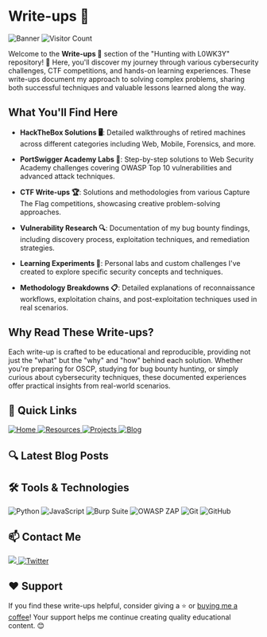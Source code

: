 # Write-ups 📝

![Banner](https://github.com/L0WK3Y-IAAN/Hunting-With-L0WK3Y/blob/main/src/img/HWL.gif?raw=true)
![Visitor Count](https://komarev.com/ghpvc/?username=L0WK3Y-IAAN&color=red&style=for-the-badge)

Welcome to the **Write-ups 📝** section of the "Hunting with L0WK3Y" repository! 🎯 Here, you'll discover my journey through various cybersecurity challenges, CTF competitions, and hands-on learning experiences. These write-ups document my approach to solving complex problems, sharing both successful techniques and valuable lessons learned along the way.

## What You'll Find Here  

- **HackTheBox Solutions 🖥️**: Detailed walkthroughs of retired machines across different categories including Web, Mobile, Forensics, and more.
    
- **PortSwigger Academy Labs 🧪**: Step-by-step solutions to Web Security Academy challenges covering OWASP Top 10 vulnerabilities and advanced attack techniques.
  
- **CTF Write-ups 🏆**: Solutions and methodologies from various Capture The Flag competitions, showcasing creative problem-solving approaches.
  
- **Vulnerability Research 🔍**: Documentation of my bug bounty findings, including discovery process, exploitation techniques, and remediation strategies.
  
- **Learning Experiments 🧠**: Personal labs and custom challenges I've created to explore specific security concepts and techniques.
  
- **Methodology Breakdowns 📋**: Detailed explanations of reconnaissance workflows, exploitation chains, and post-exploitation techniques used in real scenarios.

## Why Read These Write-ups?  
Each write-up is crafted to be educational and reproducible, providing not just the "what" but the "why" and "how" behind each solution. Whether you're preparing for OSCP, studying for bug bounty hunting, or simply curious about cybersecurity techniques, these documented experiences offer practical insights from real-world scenarios.

## 🔗 Quick Links

<div align="left">
  <a href="https://github.com/L0WK3Y-IAAN/Hunting-With-L0WK3Y">
    <img src="https://img.shields.io/badge/Home-930b18?style=for-the-badge&logo=github&logoColor=white" alt="Home">
  </a>
  <a href="https://github.com/L0WK3Y-IAAN/Hunting-With-L0WK3Y/tree/main/Resources">
    <img src="https://img.shields.io/badge/Resources-00800c?style=for-the-badge&logo=github&logoColor=white" alt="Resources">
  </a>
  <a href="https://github.com/L0WK3Y-IAAN/Hunting-With-L0WK3Y/tree/main/Projects">
    <img src="https://img.shields.io/badge/Projects-00800c?style=for-the-badge&logo=github&logoColor=white" alt="Projects">
  </a>
  <a href="https://infophreak.com/author/l0wk3y">
    <img src="https://img.shields.io/badge/Blog-930b18?style=for-the-badge&logo=blog&logoColor=white" alt="Blog">
  </a>
</div>

## 🔍 Latest Blog Posts

## 🛠️ Tools & Technologies

<div align="left">
  <img src="https://img.shields.io/badge/Python-3776AB?style=for-the-badge&logo=python&logoColor=white" alt="Python">
  <img src="https://img.shields.io/badge/JavaScript-F7DF1E?style=for-the-badge&logo=javascript&logoColor=black" alt="JavaScript">
  <img src="https://img.shields.io/badge/Burp_Suite-000000?style=for-the-badge&logo=burpsuite&logoColor=white" alt="Burp Suite">
  <img src="https://img.shields.io/badge/OWASP_ZAP-9C27B0?style=for-the-badge&logo=owasp-zap&logoColor=white" alt="OWASP ZAP">
  <img src="https://img.shields.io/badge/Git-F05032?style=for-the-badge&logo=git&logoColor=white" alt="Git">
  <img src="https://img.shields.io/badge/GitHub-181717?style=for-the-badge&logo=github&logoColor=white" alt="GitHub">
</div>

## 📫 Contact Me

<div align="left">
  <a href="https://linkedin.com/in/iaansec">
    <img src="https://custom-icon-badges.demolab.com/badge/LinkedIn-0A66C2?logo=linkedin-white&logoColor=fff">
  </a>
  <a href="https://twitter.com/L0WK3Y_OFFICIAL">
    <img src="https://img.shields.io/badge/X-%23000000.svg?logo=X&logoColor=white" alt="Twitter">
  </a>
</div>

## ❤️ Support

If you find these write-ups helpful, consider giving a ⭐️ or [buying me a coffee](https://www.buymeacoffee.com/l0wk3y)! Your support helps me continue creating quality educational content. 😊
